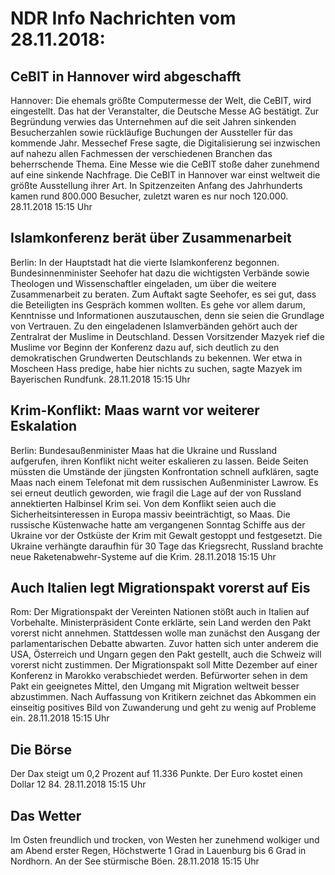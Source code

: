 # NDR Info Nachrichten vom 28.11.2018:


## CeBIT in Hannover wird abgeschafft
Hannover: Die ehemals größte Computermesse der Welt, die CeBIT, wird eingestellt. Das hat der Veranstalter, die Deutsche Messe AG bestätigt. Zur Begründung verwies das Unternehmen auf die seit Jahren sinkenden Besucherzahlen sowie rückläufige Buchungen der Aussteller für das kommende Jahr. Messechef Frese sagte, die Digitalisierung sei inzwischen auf nahezu allen Fachmessen der verschiedenen Branchen das beherrschende Thema. Eine Messe wie die CeBIT stoße daher zunehmend auf eine sinkende Nachfrage. Die CeBIT in Hannover war einst weltweit die größte Ausstellung ihrer Art. In Spitzenzeiten Anfang des Jahrhunderts kamen rund 800.000 Besucher, zuletzt waren es nur noch 120.000. 28.11.2018 15:15 Uhr 

## Islamkonferenz berät über Zusammenarbeit
Berlin: In der Hauptstadt hat die vierte Islamkonferenz begonnen. Bundesinnenminister Seehofer hat dazu die wichtigsten Verbände sowie Theologen und Wissenschaftler eingeladen, um über die weitere Zusammenarbeit zu beraten. Zum Auftakt sagte Seehofer, es sei gut, dass die Beteiligten ins Gespräch kommen wollten. Es gehe vor allem darum, Kenntnisse und Informationen auszutauschen, denn sie seien die Grundlage von Vertrauen. Zu den eingeladenen Islamverbänden gehört auch der Zentralrat der Muslime in Deutschland. Dessen Vorsitzender Mazyek rief die Muslime vor Beginn der Konferenz dazu auf, sich deutlich zu den demokratischen Grundwerten Deutschlands zu bekennen. Wer etwa in Moscheen Hass predige, habe hier nichts zu suchen, sagte Mazyek im Bayerischen Rundfunk. 28.11.2018 15:15 Uhr 

## Krim-Konflikt: Maas warnt vor weiterer Eskalation
Berlin: Bundesaußenminister Maas hat die Ukraine und Russland aufgerufen, ihren Konflikt nicht weiter eskalieren zu lassen. Beide Seiten müssten die Umstände der jüngsten Konfrontation schnell aufklären, sagte Maas nach einem Telefonat mit dem russischen Außenminister Lawrow. Es sei erneut deutlich geworden, wie fragil die Lage auf der von Russland annektierten Halbinsel Krim sei. Von dem Konflikt seien auch die Sicherheitsinteressen in Europa massiv beeinträchtigt, so Maas. Die russische Küstenwache hatte am vergangenen Sonntag Schiffe aus der Ukraine vor der Ostküste der Krim mit Gewalt gestoppt und festgesetzt. Die Ukraine verhängte daraufhin für 30 Tage das Kriegsrecht, Russland brachte neue Raketenabwehr-Systeme auf die Krim. 28.11.2018 15:15 Uhr 

## Auch Italien legt Migrationspakt vorerst auf Eis
Rom:	Der Migrationspakt der Vereinten Nationen stößt auch in Italien auf Vorbehalte. Ministerpräsident Conte erklärte, sein Land werden den Pakt vorerst nicht annehmen. Stattdessen wolle man zunächst den Ausgang der parlamentarischen Debatte abwarten. Zuvor hatten sich unter anderem die USA, Österreich und Ungarn gegen den Pakt gestellt, auch die Schweiz will vorerst nicht zustimmen. Der Migrationspakt soll Mitte Dezember auf einer Konferenz in Marokko verabschiedet werden. Befürworter sehen in dem Pakt ein geeignetes Mittel, den Umgang mit Migration weltweit besser abzustimmen. Nach Auffassung von Kritikern zeichnet das Abkommen ein einseitig positives Bild von Zuwanderung und geht zu wenig auf Probleme ein. 28.11.2018 15:15 Uhr 

## Die Börse
Der Dax steigt um 0,2 Prozent auf 11.336 Punkte. Der Euro kostet einen Dollar 12 84. 28.11.2018 15:15 Uhr 

## Das Wetter
Im Osten freundlich und trocken, von Westen her zunehmend wolkiger und am Abend erster Regen, Höchstwerte 1 Grad in Lauenburg bis 6 Grad in Nordhorn. An der See stürmische Böen. 28.11.2018 15:15 Uhr 
